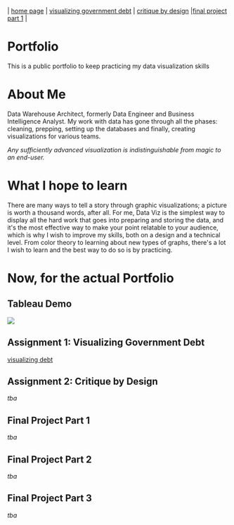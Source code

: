 | [home page](https://h-calderon.github.io/portfolio/) | [visualizing government debt](visualizing-government-debt.md) | [critique by design](critique-by-design.md) |[final project part 1](final-project-part-1.md) |

# Portfolio
This is a public portfolio to keep practicing my data visualization skills

# About Me
Data Warehouse Architect, formerly Data Engineer and Business Intelligence Analyst. My work with data has gone through all the phases: cleaning, prepping, setting up the databases and finally, creating visualizations for various teams. 

*Any sufficiently advanced visualization is indistinguishable from magic to an end-user.*

# What I hope to learn
There are many ways to tell a story through graphic visualizations; a picture is worth a thousand words, after all. For me, Data Viz is the simplest way to display all the hard work that goes into preparing and storing the data, and it's the most effective way to make your point relatable to your audience, which is why I wish to improve my skills, both on a design and a technical level. From color theory to learning about new types of graphs, there's a lot I wish to learn and the best way to do so is by practicing.

# Now, for the actual Portfolio

## Tableau Demo
<div class='tableauPlaceholder' id='viz1730251091260' style='position: relative'><noscript><a href='#'><img alt=' ' src='https:&#47;&#47;public.tableau.com&#47;static&#47;images&#47;Hi&#47;HildaCalderon_CaseStudyChallenge&#47;OverviewDashboard&#47;1_rss.png' style='border: none' /></a></noscript><object class='tableauViz'  style='display:none;'><param name='host_url' value='https%3A%2F%2Fpublic.tableau.com%2F' /> <param name='embed_code_version' value='3' /> <param name='path' value='views&#47;HildaCalderon_CaseStudyChallenge&#47;OverviewDashboard?:language=en-US&amp;:embed=true&amp;:sid=&amp;:redirect=auth' /> <param name='toolbar' value='yes' /><param name='static_image' value='https:&#47;&#47;public.tableau.com&#47;static&#47;images&#47;Hi&#47;HildaCalderon_CaseStudyChallenge&#47;OverviewDashboard&#47;1.png' /> <param name='animate_transition' value='yes' /><param name='display_static_image' value='yes' /><param name='display_spinner' value='yes' /><param name='display_overlay' value='yes' /><param name='display_count' value='yes' /><param name='language' value='en-US' /></object></div>                
<script type='text/javascript'>                    
  var divElement = document.getElementById('viz1730251091260');                    
  var vizElement = divElement.getElementsByTagName('object')[0];                    
  if ( divElement.offsetWidth > 800 ) { vizElement.style.width='1000px';vizElement.style.height='827px';} else if ( divElement.offsetWidth > 500 ) { vizElement.style.width='1000px';vizElement.style.height='827px';} else { vizElement.style.width='100%';vizElement.style.height='977px';}                     
  var scriptElement = document.createElement('script');                    
  scriptElement.src = 'https://public.tableau.com/javascripts/api/viz_v1.js';                    
  vizElement.parentNode.insertBefore(scriptElement, vizElement);                
</script>

## Assignment 1: Visualizing Government Debt
[visualizing debt](visualizing-government-debt.md)

## Assignment 2: Critique by Design
*tba*

## Final Project Part 1
*tba*

## Final Project Part 2
*tba*

## Final Project Part 3
*tba*
